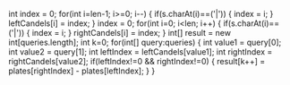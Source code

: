 int index = 0;
for(int i=len-1; i>=0; i--) {
if(s.charAt(i)==('|')) {
index = i;
}
leftCandels[i] = index;
}
index = 0;
for(int i=0; i<len; i++) {
if(s.charAt(i)==('|')) {
index = i;
}
rightCandels[i] = index;
}
int[] result = new int[queries.length];
int k=0;
for(int[] query:queries) {
int value1 = query[0];
int value2 = query[1];
int leftIndex = leftCandels[value1];
int rightIndex = rightCandels[value2];
if(leftIndex!=0 && rightIndex!=0) {
result[k++] = plates[rightIndex] - plates[leftIndex];
}
}